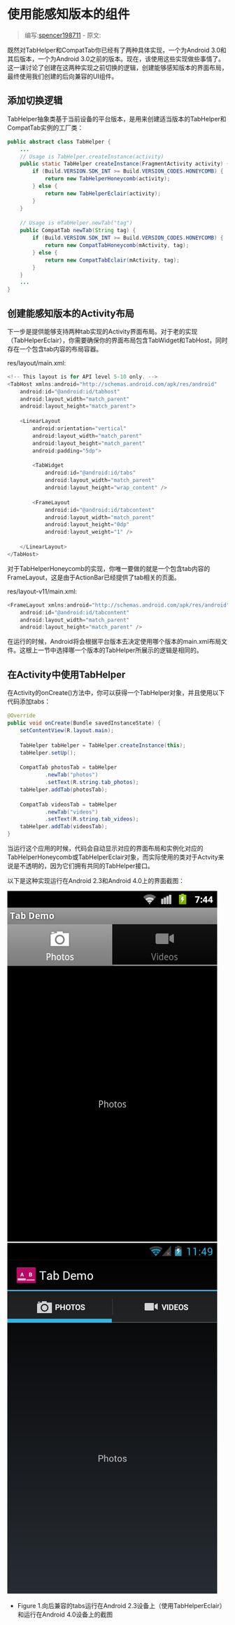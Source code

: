 # 使用能感知版本的组件

> 编写:[spencer198711](https://github.com/spencer198711) - 原文:

既然对TabHelper和CompatTab你已经有了两种具体实现，一个为Android 3.0和其后版本，一个为Android 3.0之前的版本。现在，该使用这些实现做些事情了。这一课讨论了创建在这两种实现之前切换的逻辑，创建能够感知版本的界面布局，最终使用我们创建的后向兼容的UI组件。

## 添加切换逻辑
TabHelper抽象类基于当前设备的平台版本，是用来创建适当版本的TabHelper和CompatTab实例的工厂类：

```java
public abstract class TabHelper {
    ...
    // Usage is TabHelper.createInstance(activity)
    public static TabHelper createInstance(FragmentActivity activity) {
        if (Build.VERSION.SDK_INT >= Build.VERSION_CODES.HONEYCOMB) {
            return new TabHelperHoneycomb(activity);
        } else {
            return new TabHelperEclair(activity);
        }
    }

    // Usage is mTabHelper.newTab("tag")
    public CompatTab newTab(String tag) {
        if (Build.VERSION.SDK_INT >= Build.VERSION_CODES.HONEYCOMB) {
            return new CompatTabHoneycomb(mActivity, tag);
        } else {
            return new CompatTabEclair(mActivity, tag);
        }
    }
    ...
}
```

## 创建能感知版本的Activity布局

下一步是提供能够支持两种tab实现的Activity界面布局。对于老的实现（TabHelperEclair），你需要确保你的界面布局包含TabWidget和TabHost，同时存在一个包含tab内容的布局容器。

res/layout/main.xml:

```java
<!-- This layout is for API level 5-10 only. -->
<TabHost xmlns:android="http://schemas.android.com/apk/res/android"
    android:id="@android:id/tabhost"
    android:layout_width="match_parent"
    android:layout_height="match_parent">

    <LinearLayout
        android:orientation="vertical"
        android:layout_width="match_parent"
        android:layout_height="match_parent"
        android:padding="5dp">

        <TabWidget
            android:id="@android:id/tabs"
            android:layout_width="match_parent"
            android:layout_height="wrap_content" />

        <FrameLayout
            android:id="@android:id/tabcontent"
            android:layout_width="match_parent"
            android:layout_height="0dp"
            android:layout_weight="1" />

    </LinearLayout>
</TabHost>
```

对于TabHelperHoneycomb的实现，你唯一要做的就是一个包含tab内容的FrameLayout，这是由于ActionBar已经提供了tab相关的页面。

res/layout-v11/main.xml:

```java
<FrameLayout xmlns:android="http://schemas.android.com/apk/res/android"
    android:id="@android:id/tabcontent"
    android:layout_width="match_parent"
    android:layout_height="match_parent" />
```

在运行的时候，Android将会根据平台版本去决定使用哪个版本的main.xml布局文件。这根上一节中选择哪一个版本的TabHelper所展示的逻辑是相同的。

## 在Activity中使用TabHelper

在Activity的onCreate()方法中，你可以获得一个TabHelper对象，并且使用以下代码添加tabs：

```java
@Override
public void onCreate(Bundle savedInstanceState) {
    setContentView(R.layout.main);

    TabHelper tabHelper = TabHelper.createInstance(this);
    tabHelper.setUp();

    CompatTab photosTab = tabHelper
            .newTab("photos")
            .setText(R.string.tab_photos);
    tabHelper.addTab(photosTab);

    CompatTab videosTab = tabHelper
            .newTab("videos")
            .setText(R.string.tab_videos);
    tabHelper.addTab(videosTab);
}
```

当运行这个应用的时候，代码会自动显示对应的界面布局和实例化对应的TabHelperHoneycomb或TabHelperEclair对象，而实际使用的类对于Actvity来说是不透明的，因为它们拥有共同的TabHelper接口。

以下是这种实现运行在Android 2.3和Android 4.0上的界面截图：

![backward-compatible-ui-gb](backward-compatible-ui-gb.png)
![backward-compatible-ui-ics](backward-compatible-ui-ics.png)

* Figure 1.向后兼容的tabs运行在Android 2.3设备上（使用TabHelperEclair）和运行在Android 4.0设备上的截图

